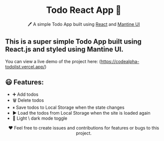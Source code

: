 <h1 align="center">Todo React App  📝</h1>  
<p align="center">
  🖊️ A simple Todo App built using <a href="https://reactjs.org/">React</a> and <a href="https://mantine.dev/">Mantine UI</a>
</p>

## This is a super simple Todo App built using React.js and styled using Mantine UI.

You can view a live demo of the project here: (https://codealpha-todolist.vercel.app/)

## 😃 Features:

- ➕ Add todos
- 🗑️ Delete todos
- ⏸ Save todos to Local Storage when the state changes
- ▶️ Load the todos from Local Storage when the site is loaded again
- 🌙 Light \ dark mode toggle

<p align="center">
  ❤️ Feel free to create issues and contributions for features or bugs to this project.
</p>
